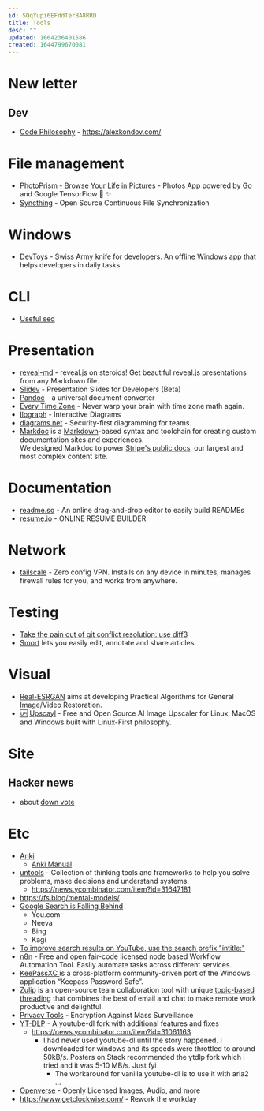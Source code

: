 ```yaml
---
id: SQqYupi6EFddTerBA8RRD
title: Tools
desc: ""
updated: 1664236401586
created: 1644799670081
---
```


# New letter

## Dev

- [Code Philosophy](https://www.codephilosophy.co/) - https://alexkondov.com/

# File management

- [PhotoPrism - Browse Your Life in Pictures](https://github.com/photoprism/photoprism) - Photos App powered by Go and Google TensorFlow 🌈 ✨
- [Syncthing](https://github.com/syncthing/syncthing) - Open Source Continuous File Synchronization

# Windows

- [DevToys](https://github.com/veler/DevToys) - Swiss Army knife for developers. An offline Windows app that helps developers in daily tasks.

# CLI

- [Useful sed](https://github.com/adrianscheff/useful-sed)

# Presentation

- [reveal-md](https://github.com/webpro/reveal-md) - reveal.js on steroids! Get beautiful reveal.js presentations from any Markdown file.
- [Slidev](https://github.com/slidevjs/slidev) - Presentation Slides for Developers (Beta)
- [Pandoc](https://pandoc.org/) - a universal document converter
- [Every Time Zone](https://everytimezone.com/s/9d95c4da) - Never warp your brain with time zone math again.
- [Ilograph](https://www.ilograph.com/) - Interactive Diagrams
- [diagrams.net](https://www.diagrams.net/) - Security-first diagramming for teams.
- [Markdoc](https://github.com/markdoc/markdoc) is a [Markdown](https://commonmark.org/)\-based syntax and toolchain for creating custom documentation sites and experiences.  
  We designed Markdoc to power [Stripe's public docs](http://stripe.com/docs), our largest and most complex content site.

# Documentation

- [readme.so](https://github.com/octokatherine/readme.so) - An online drag-and-drop editor to easily build READMEs
- [resume.io](https://resume.io/) - ONLINE RESUME BUILDER

# Network

- [tailscale](https://tailscale.com/) - Zero config VPN. Installs on any device in minutes, manages firewall rules for you, and works from anywhere.

# Testing

- [Take the pain out of git conflict resolution: use diff3](https://blog.nilbus.com/take-the-pain-out-of-git-conflict-resolution-use-diff3/)
- [Smort](https://www.smort.io/) lets you easily edit, annotate and share articles.

# Visual

- [Real-ESRGAN](https://github.com/xinntao/Real-ESRGAN) aims at developing Practical Algorithms for General Image/Video Restoration.
- 🆙 [Upscayl](https://github.com/upscayl/upscayl) - Free and Open Source AI Image Upscaler for Linux, MacOS and Windows built with Linux-First philosophy.

# Site

## Hacker news

- about [down vote](https://news.ycombinator.com/item?id=16131314)

# Etc

- [Anki](https://github.com/ankitects/anki)
  - [Anki Manual](https://docs.ankiweb.net/background.html)
- [untools](https://untools.co/) - Collection of thinking tools and frameworks to help you solve problems, make decisions and understand systems.
  - https://news.ycombinator.com/item?id=31647181
- https://fs.blog/mental-models/
- [Google Search is Falling Behind](https://www.surgehq.ai//blog/google-search-is-falling-behind)
  - You.com
  - Neeva
  - Bing
  - Kagi
- [To improve search results on YouTube, use the search prefix "intitle:"](https://ä1.com/youtube/)
- [n8n](https://github.com/n8n-io/n8n) - Free and open fair-code licensed node based Workflow Automation Tool. Easily automate tasks across different services.
- [KeePassXC ](https://github.com/keepassxreboot/keepassxc) is a cross-platform community-driven port of the Windows application “Keepass Password Safe”.
- [Zulip](https://github.com/zulip/zulip/) is an open-source team collaboration tool with unique [topic-based threading](https://zulip.com/why-zulip/) that combines the best of email and chat to make remote work productive and delightful.
- [Privacy Tools](https://www.privacytools.io/) - Encryption Against Mass Surveillance
- [YT-DLP](https://github.com/yt-dlp/yt-dlp) - A youtube-dl fork with additional features and fixes
  - https://news.ycombinator.com/item?id=31061163
    - I had never used youtube-dl until the story happened. I downloaded for windows and its speeds were throttled to around 50kB/s. Posters on Stack recommended the ytdlp fork which i tried and it was 5-10 MB/s. Just fyi
      - The workaround for vanilla youtube-dl is to use it with aria2 ...
- [Openverse](https://wordpress.org/openverse/) - Openly Licensed Images, Audio, and more
- https://www.getclockwise.com/ - Rework the workday
